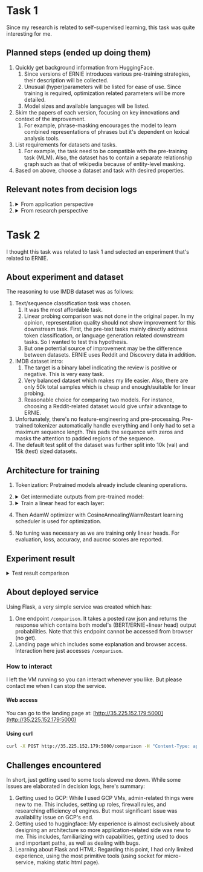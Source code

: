 # Task 1

Since my research is related to self-supervised learning, this task was quite interesting for me.

## Planned steps (ended up doing them)

1. Quickly get background information from HuggingFace. 
    1. Since versions of ERNIE introduces various pre-training strategies, their description will be collected. 
    1. Unusual (hyper)parameters will be listed for ease of use. Since training is required, optimization related parameters will be more detailed.
    1. Model sizes and available languages will be listed.
1. Skim the papers of each version, focusing on key innovations and context of the improvement.
    1. For example, phrase-masking encourages the model to learn combined representations of phrases but it's dependent on lexical analysis tools.  
1. List requirements for datasets and tasks. 
    1. For example, the task need to be compatible with the pre-training task (MLM). Also, the dataset has to contain a separate relationship graph such as that of wikipedia because of entity-level masking. 
1. Based on above, choose a dataset and task with desired properties.

## Relevant notes from decision logs

1. <details>
    <summary> From application perspective </summary>

    - There are 3 main versions of ERNIE, mostly in Chinese.
    - On huggingface, only ERNIE 2.0 (103M params which is close to BERT base) has English version. Since I want to use pretrained model, I'll use this.
    - In ERNIE 1.0, the researchers propose masking related entities (based on additional knowledge graph data) and phrases (based on lexical tools) jointly. By predicting the whole chunk of such related tokens, the model is encouraged to encode higher-level representation.
    - In ERNIE 2.0, introduces a very simple continual pre-training framework which ensures none of the pretext tasks are ignored by the model. But more importantly to this experiment, they also propose several pre-training tasks which will be listed below.
    - In ERNIE 3.0, it seems their main contribution is adapting previously introduced innovations to large-scale models (10B params). For now, this paper is skipped.
   </details>
1. <details>
    <summary> From research perspective </summary>

    From self-supervised learning perspective, choice of pretext task needs to be compatible with all meaningful downstream tasks. For instance, contrastive learning from image domain injects various invariant properties depending on the data augmentation. Both intuition and empirical findings show that shift, scale, or rotation invariances are compatible with most image-related downstream tasks.

    List of pretext tasks:
    - Masked Language Modeling
        - Randomly masks tokens in input text and trains model to predict the original tokens.
        - Introduces inductive bias for understanding contextual word representations.
    - Word-aware Pre-training Tasks
        - Knowledge Masking Task
            - Masks entire phrases and named entities rather than individual tokens.
            - Introduces inductive bias for understanding high-level semantic units and knowledge integration.
        - Capitalization Prediction Task
            - Predicts whether words are capitalized or not.
            - Introduces inductive bias for understanding entity recognition cues.
        - Token-Document Relation Prediction Task
            - Predicts whether a token in one segment appears in other segments of the document.
            - Introduces inductive bias for identifying key words and main topics.
    - Structure-aware Pre-training Tasks
        - Sentence Reordering Task
            - Shuffles paragraph segments and trains model to reconstruct original order.
            - According to the authors, this is for understanding relationships among sentences. But in my opinion, this is teaching permutation invariance (i.e. similar representation when the inputs are permuted).
        - Sentence Distance Task
            - Classifies sentence pairs based on proximity (adjacent, same document, different documents).
            - Similar to above.
    - Semantic-aware Pre-training Tasks
        - Discourse Relation Task
            - Predicts semantic or rhetorical relations between sentence pairs. For example, transition word "But" implies the sentences have opposite meaning.
            - Introduces inductive bias for understanding higher-level reasoning and argument structure.
        - IR Relevance Task
            - Classifies query-title pairs based on search relevance (clicked, shown but not clicked, irrelevant). Based on data collected from commercial search engine.
            - Introduces inductive bias for understanding information retrieval patterns and user intent alignment.

    Note that NER task, for example, is directly addressed by knowledge masking pretext task. In order to keep the experiment interesting, a downstream task of text classification was selected. Although not directly addressed, structure-aware and semantic-aware tasks may show improvements.
   </details>

# Task 2

I thought this task was related to task 1 and selected an experiment that's related to ERNIE. 

## About experiment and dataset

The reasoning to use IMDB dataset was as follows:

1. Text/sequence classification task was chosen.
    1. It was the most affordable task.
    1. Linear probing comparison was not done in the original paper. In my opinion, representation quality should not show improvement for this downstream task. First, the pre-text tasks mainly directly address token classification, or language generation related downstream tasks. So I wanted to test this hypothesis.
    1. But one potential source of improvement may be the difference between datasets. ERNIE uses Reddit and Discovery data in addition.
1. IMDB dataset intro:
    1. The target is a binary label indicating the review is positive or negative. This is very easy task.
    1. Very balanced dataset which makes my life easier. Also, there are only 50k total samples which is cheap and enough/suitable for linear probing.
    1. Reasonable choice for comparing two models. For instance, choosing a Reddit-related dataset would give unfair advantage to ERNIE.
1. Unfortunately, there's no feature-engineering and pre-processing. Pre-trained tokenizer automatically handle everything and I only had to set a maximum sequence length. This pads the sequence with zeros and masks the attention to padded regions of the sequence.
1. The default test split of the dataset was further split into 10k (val) and 15k (test) sized datasets. 

## Architecture for training

1. Tokenization: Pretrained models already include cleaning operations.
1. <details>
    <summary> Get intermediate outputs from pre-trained model: </summary>
    Denote the input as $x \in \mathbb{R}^{\text{seq len}\times\text{embed dim}}$ and transformer encoder layers as $l^{(i)}$. For clarity, the output of the encoder with 12 layers becomes: $T_{enc}(x)=l^{(12)}\left(l^{(11)}\left(\ldots l^{(1)}\left(x\right)\right)\right)$

    The intermediate outputs $h^{(i)}$ are defined as $h^{(i)}=l^{(i)}\left(l^{(i-1)}\left(\ldots l^{(1)}\left(x\right)\right)\right)$. 

    Next, the input of linear heads $z^{(i)}$ are a concatenation of hidden states of class token and mean of other tokens. For clarity, $z^{(i)} = [cls^{(i)\top}, mean^{(i)\top}]^\top$ where
    - $cls^{(i)} = h^{(i)}_{1, \bullet}$
    - $mean^{(i)} = \frac{1}{\text{seq len}-1} \mathbf{1}^\top_{\text{seq len}-1} h^{(i)}_{2\colon, \bullet}$

   </details>
1. <details>
    <summary> Train a linear head for each layer: </summary>
    Denote the linear heads as $W^{(i)} \in \mathbb{R}^{2\text{embed dim}}$. The loss is calculated as

    $$Loss= \frac{1}{12} \sum_{i=1}^{12}\text{BCE}\left(W^{(i)\top}z^{(i)}, y\right)$$

   </details>
1. Then AdamW optimizer with CosineAnnealingWarmRestart learning scheduler is used for optimization.
1. No tuning was necessary as we are training only linear heads. For evaluation, loss, accuracy, and aucroc scores are reported.

## Experiment result

<details>
 <summary> Test result comparison </summary>
 This experiment concerns only one point: Does ERNIE model improve over BERT in terms of linear probing performance on IMDB dataset.

 Following convention, the layer with best performance is reported. For both best and avg, the better score is marked with '*'. Other scores are reported just for completeness and can be ignored.

 It seems, ERNIE indeed results in significant improvement and more informative layers.

 ```bash
┏━━━━━━━━━━━━━━━━━━━━━━━━━━━┳━━━━━━━━━━━━━━━━━━━━━━━━━━━┳━━━━━━━━━━━━━━━━━━━━━━━━━━━┓
┃        Test metric        ┃            BERT           ┃           ERNIE           ┃
┡━━━━━━━━━━━━━━━━━━━━━━━━━━━╇━━━━━━━━━━━━━━━━━━━━━━━━━━━╇━━━━━━━━━━━━━━━━━━━━━━━━━━━┩
│       test_acc_best       │    0.8802666664123535(l12)│   *0.9130666851997375(l11)│
│       test_acc_avg        │    0.8236112594604492     │   *0.8474501967430115     │
│       test_acc_l1         │    0.7734666466712952     │    0.8154666423797607     │
│       test_acc_l2         │     0.784600019454956     │    0.8141999840736389     │
│       test_acc_l3         │    0.7895333170890808     │    0.8203333616256714     │
│       test_acc_l4         │    0.7825333476066589     │    0.8141999840736389     │
│       test_acc_l5         │    0.8054666519165039     │    0.8194000124931335     │
│       test_acc_l6         │    0.8045333623886108     │    0.8263999819755554     │
│       test_acc_l7         │     0.823199987411499     │    0.8280666470527649     │
│       test_acc_l8         │    0.8297333121299744     │    0.8539333343505859     │
│       test_acc_l9         │    0.8580666780471802     │    0.8628666400909424     │
│       test_acc_l10        │    0.8740000128746033     │    0.8916000127792358     │
│       test_acc_l11        │    0.8779333233833313     │    0.9130666851997375     │
│       test_acc_l12        │    0.8802666664123535     │    0.9098666906356812     │
┡━━━━━━━━━━━━━━━━━━━━━━━━━━━╇━━━━━━━━━━━━━━━━━━━━━━━━━━━╇━━━━━━━━━━━━━━━━━━━━━━━━━━━┩
│       test_auc_best       │   *0.5009904761904762(l1) │    0.5009714285714285(l1) │
│       test_auc_avg        │    0.5008253968253968     │   *0.5008920634920635     │
│       test_auc_l1         │    0.5009904761904762     │    0.5009714285714285     │
│       test_auc_l2         │    0.5008380952380952     │    0.5008952380952381     │
│       test_auc_l3         │    0.5009523809523809     │    0.5008761904761905     │
│       test_auc_l4         │          0.5008           │    0.5008952380952381     │
│       test_auc_l5         │    0.5009142857142858     │    0.5008571428571429     │
│       test_auc_l6         │    0.5008571428571429     │    0.5009333333333333     │
│       test_auc_l7         │    0.5007809523809524     │    0.5008952380952381     │
│       test_auc_l8         │          0.5008           │    0.5008571428571429     │
│       test_auc_l9         │    0.5006857142857143     │    0.5008571428571429     │
│       test_auc_l10        │    0.5007428571428572     │    0.5008761904761905     │
│       test_auc_l11        │    0.5007238095238096     │    0.5008761904761905     │
│       test_auc_l12        │    0.5008190476190476     │    0.5009142857142858     │
┡━━━━━━━━━━━━━━━━━━━━━━━━━━━╇━━━━━━━━━━━━━━━━━━━━━━━━━━━╇━━━━━━━━━━━━━━━━━━━━━━━━━━━┩
│       test_loss_best      │    0.279394656419754 (l12)│   *0.221735030412674 (l11)│
│       test_loss_avg       │    0.38537880778312683    │   *0.34269487857818604    │
│       test_loss_l1        │    0.47110694646835327    │    0.4038117527961731     │
│       test_loss_l2        │    0.4508618712425232     │    0.3990863561630249     │
│       test_loss_l3        │    0.4473746120929718     │    0.38896146416664124    │
│       test_loss_l4        │    0.45696961879730225    │    0.3997490108013153     │
│       test_loss_l5        │    0.42498746514320374    │    0.39322948455810547    │
│       test_loss_l6        │    0.41663846373558044    │    0.38312825560569763    │
│       test_loss_l7        │    0.3901819586753845     │    0.3831392526626587     │
│       test_loss_l8        │    0.3797227442264557     │    0.3308376371860504     │
│       test_loss_l9        │    0.3272615969181061     │     0.316272497177124     │
│       test_loss_l10       │    0.2955033779144287     │    0.2672756612300873     │
│       test_loss_l11       │    0.2845415472984314     │    0.22173503041267395    │
│       test_loss_l12       │    0.27939465641975403    │    0.22511084377765656    │
└───────────────────────────┴───────────────────────────┴───────────────────────────┘


 ```

</details>

## About deployed service

Using Flask, a very simple service was created which has:

1. One endpoint `/comparison`. It takes a posted raw json and returns the response which contains both model's (BERT/ERNIE+linear head) output probabilities. Note that this endpoint cannot be accessed from browser (no get).
1. Landing page which includes some explanation and browser access. Interaction here just accesses `/comparison`.

### How to interact

I left the VM running so you can interact whenever you like. But please contact me when I can stop the service.

#### Web access

You can go to the landing page at: [http://35.225.152.179:5000](http://35.225.152.179:5000)

#### Using curl

```bash
curl -X POST http://35.225.152.179:5000/comparison -H "Content-Type: application/json" -d '{"text": "this works somewhat fine"}'

```

## Challenges encountered

In short, just getting used to some tools slowed me down. While some issues are elaborated in decision logs, here's summary:

1. Getting used to GCP: While I used GCP VMs, admin-related things were new to me. This includes, setting up roles, firewall rules, and researching efficiency of engines. But most significant issue was availability issue on GCP's end.
1. Getting used to huggingface: My experience is almost exclusively about designing an architecture so more application-related side was new to me. This includes, familiarizing with capabilities, getting used to docs and important paths, as well as dealing with bugs. 
1. Learning about Flask and HTML: Regarding this point, I had only limited experience, using the most primitive tools (using socket for micro-service, making static html page).
